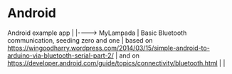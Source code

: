 # Android
Android example app 
|
|----> MyLampada
| Basic Bluetooth communication, seeding zero and one
| based on https://wingoodharry.wordpress.com/2014/03/15/simple-android-to-arduino-via-bluetooth-serial-part-2/
| and on https://developer.android.com/guide/topics/connectivity/bluetooth.html
|
|
